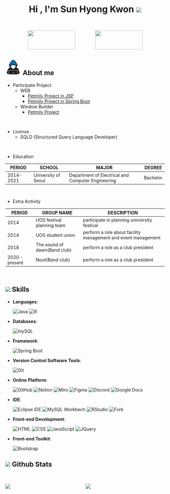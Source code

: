 <h1 align="center"><b>Hi , I'm Sun Hyong Kwon </b><img src="https://media.giphy.com/media/hvRJCLFzcasrR4ia7z/giphy.gif" width="35"></h1>

<br>

<p align="center">
<a href="https://neuroo.notion.site"><img src="https://img.shields.io/badge/My%20Notion%20Link-000000?style=Plastic&labelColor=fef06a&color=fef06a&logo=Notion&logoColor=white" width="150" height="60"/></a>&nbsp;&nbsp;&nbsp;&nbsp;&nbsp;&nbsp;&nbsp;&nbsp;&nbsp;&nbsp;&nbsp;&nbsp;&nbsp;&nbsp;&nbsp;&nbsp;<a href="https://github.com/SunHyongKwon"><img src="https://img.shields.io/badge/My%20Github%20Link-181717?style=Plastic&labelColor=000000&color=000000&logo=GitHub&logoColor=white" width="150" height="60"/></a>
</p>

## <picture><img src = "https://github.com/0xAbdulKhalid/0xAbdulKhalid/raw/main/assets/mdImages/about_me.gif" width = 50px></picture> **About me**

 - Participate Project
   - WEB
     - [Petmily Project in JSP](https://github.com/SunHyongKwon/Petmily)
     - [Petmily Project in Spring Boot](https://github.com/wlsgud0452/petmily_spring)
   - Window Builder
     - [Petmily Project](https://github.com/SunHyongKwon/Noon)
     
<br>

- License
   - SQLD (Structured Query Language Developer)
   
   
<br>

- Education
   
|PERIOD|SCHOOL|MAJOR|DEGREE|
|------|------|------|------|
|2014-2021|University of Seoul|Department of Electrical and Computer Engineering|Bachelor|

<br>

- Extra Activity

|PERIOD|GROUP NAME|DESCRIPTION|
|------|------|------|
|2014|UOS festival planning team|participate in planning univiersity festival|
|2014|UOS student union|perform a role about facility management and event management|
|2018|The sound of dawn(Band club)|perform a role as a club president|
|2020 - present|Nout(Band club)|perform a role as a club president|

<br>

## <img src="https://media2.giphy.com/media/QssGEmpkyEOhBCb7e1/giphy.gif?cid=ecf05e47a0n3gi1bfqntqmob8g9aid1oyj2wr3ds3mg700bl&rid=giphy.gif" width ="25"><b> Skills</b>
<p align="center">

- **Languages**:

  ![Java](https://img.shields.io/badge/Java-007396.svg?&style=for-the-badge&logo=Java&logoColor=white)
  ![R](https://img.shields.io/badge/R-276DC3.svg?&style=for-the-badge&logo=R&logoColor=white)
  
- **Databases**:

  ![mySQL](https://img.shields.io/badge/mySQL-4479A1.svg?&style=for-the-badge&logo=mySQL&logoColor=white)
  
- **Framework**:

  ![Spring Boot](https://img.shields.io/badge/Spring%20Boot-6DB33F.svg?&style=for-the-badge&logo=Spring%20Boot&logoColor=white)
  
- **Version Control Software Tools**:

  ![Git](https://img.shields.io/badge/Git-F05032.svg?&style=for-the-badge&logo=Git&logoColor=white)
  
- **Online Platform**:

  ![GitHub](https://img.shields.io/badge/GitHub-181717.svg?&style=for-the-badge&logo=GitHub&logoColor=white)
  ![Notion](https://img.shields.io/badge/Notion-000000.svg?&style=for-the-badge&logo=Notion&logoColor=white)
  ![Miro](https://img.shields.io/badge/Miro-050038.svg?&style=for-the-badge&logo=Miro&logoColor=white)
  ![Figma](https://img.shields.io/badge/Figma-F24E1E.svg?&style=for-the-badge&logo=Figma&logoColor=white)
  ![Discord](https://img.shields.io/badge/Discord-5865F2.svg?&style=for-the-badge&logo=Discord&logoColor=white)
  ![Google Docs](https://img.shields.io/badge/Google%20Docs-34A853.svg?&style=for-the-badge&logo=Google%20Docs&logoColor=white)
  
- **IDE**:

  ![Eclipse IDE](https://img.shields.io/badge/Eclipse%20IDE-2C2255.svg?&style=for-the-badge&logo=Eclipse%20IDE&logoColor=white)
  ![MySQL Workbech](https://img.shields.io/badge/mySQL%20Workbench-4479A1.svg?&style=for-the-badge&logo=mySQL%20Workbench&logoColor=white)
  ![RStudio](https://img.shields.io/badge/RStudio-75AADB.svg?&style=for-the-badge&logo=RStudio&logoColor=white)
  ![Fork](https://img.shields.io/badge/Fork-75AADB.svg?&style=for-the-badge&logo=Fork&logoColor=white)
  
- **Front-end Development**:

  ![HTML](https://img.shields.io/badge/HTML5-E34F26.svg?&style=for-the-badge&logo=HTML5&logoColor=white)
  ![CSS](https://img.shields.io/badge/CSS-1572B6.svg?&style=for-the-badge&logo=CSS3&logoColor=white)
  ![JavaScript](https://img.shields.io/badge/JavaScript-F7DF1E.svg?&style=for-the-badge&logo=JavaScript&logoColor=white)
  ![JQuery](https://img.shields.io/badge/JQuery-0769AD.svg?&style=for-the-badge&logo=JQuery&logoColor=white)
  
- **Front-end Toolkit**:

  ![Bootstrap](https://img.shields.io/badge/Bootstrap-7952B3.svg?&style=for-the-badge&logo=Bootstrap&logoColor=white)
 
## <img src="https://media.giphy.com/media/iY8CRBdQXODJSCERIr/giphy.gif" width="35"><b> Github Stats </b>
<br>
 
 <p><img align="left" src="https://github-readme-stats.vercel.app/api/top-langs?username=SunHyongKwon&show_icons=true&locale=en&layout=compact&theme=chartreuse-dark" width="250"/></p>
<p>&nbsp;<img align="right" src="https://github-readme-stats.vercel.app/api?username=SunHyongKwon&show_icons=true&locale=en&theme=chartreuse-dark" width="250" /></p>
<br><br><br><br><br>
